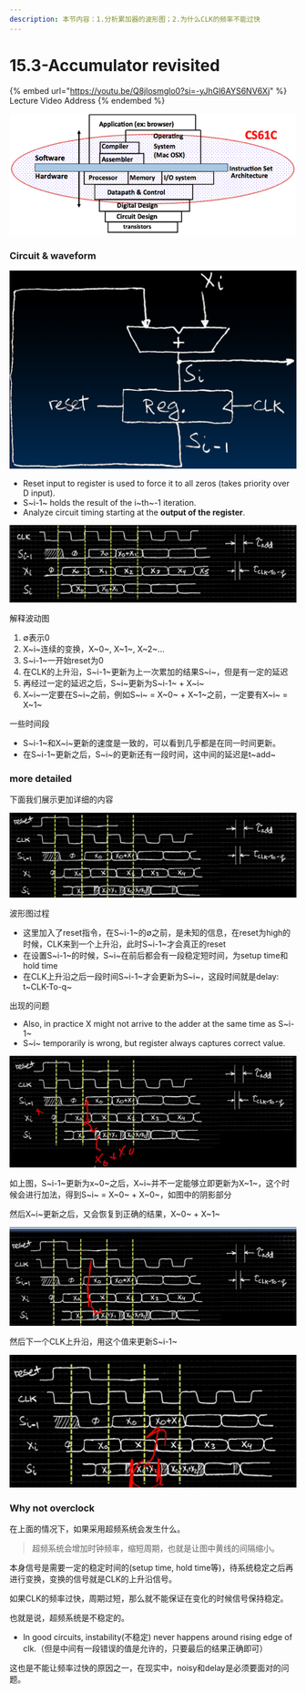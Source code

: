 ```yaml
---
description: 本节内容：1.分析累加器的波形图；2.为什么CLK的频率不能过快
---
```


# 15.3-Accumulator revisited

{% embed url="https://youtu.be/Q8jlosmglo0?si=-yJhGl6AYS6NV6Xj" %}
Lecture Video Address
{% endembed %}

![image-20240525214016202](../.image/image-20240525214016202.png)

### Circuit & waveform

![image-20240612155120191](.image/image-20240612155120191.png)

- Reset input to register is used to force it to all zeros (takes priority over D input).
- S~i-1~ holds the result of the i~th~-1 iteration.
- Analyze circuit timing starting at the **output of the register**.

![image-20240612155059460](.image/image-20240612155059460.png)

解释波动图

1. ∅表示0
2. X~i~连续的变换，X~0~, X~1~, X~2~...
3. S~i-1~一开始reset为0
4. 在CLK的上升沿，S~i-1~更新为上一次累加的结果S~i~，但是有一定的延迟
5. 再经过一定的延迟之后，S~i~更新为S~i-1~ + X~i~
6. X~i~一定要在S~i~之前，例如S~i~ = X~0~  + X~1~之前，一定要有X~i~ = X~1~

一些时间段 

- S~i-1~和X~i~更新的速度是一致的，可以看到几乎都是在同一时间更新。
- 在S~i-1~更新之后，S~i~的更新还有一段时间，这中间的延迟是t~add~

### more detailed

下面我们展示更加详细的内容

![image-20240612204403285](.image/image-20240612204403285.png)

波形图过程

- 这里加入了reset指令，在S~i-1~的∅之前，是未知的信息，在reset为high的时候，CLK来到一个上升沿，此时S~i-1~才会真正的reset
- 在设置S~i-1~的时候，S~i~在前后都会有一段稳定短时间，为setup time和hold time
- 在CLK上升沿之后一段时间S~i-1~才会更新为S~i~，这段时间就是delay: t~CLK-To-q~

出现的问题

- Also, in practice X might not arrive to the adder at the same time as S~i-1~
- S~i~ temporarily is wrong, but register always captures correct value.

![image-20240612211422645](.image/image-20240612211422645.png)

如上图，S~i-1~更新为x~0~之后，X~i~并不一定能够立即更新为X~1~，这个时候会进行加法，得到S~i~ = X~0~ + X~0~，如图中的阴影部分

然后X~i~更新之后，又会恢复到正确的结果，X~0~ + X~1~

![image-20240612211729656](.image/image-20240612211729656.png)

然后下一个CLK上升沿，用这个值来更新S~i-1~

![image-20240612211816321](.image/image-20240612211816321.png)

### Why not overclock

在上面的情况下，如果采用超频系统会发生什么。

> 超频系统会增加时钟频率，缩短周期，也就是让图中黄线的间隔缩小。

本身信号是需要一定的稳定时间的(setup time, hold time等)，待系统稳定之后再进行变换，变换的信号就是CLK的上升沿信号。

如果CLK的频率过快，周期过短，那么就不能保证在变化的时候信号保持稳定。

也就是说，超频系统是不稳定的。

- In good circuits, instability(不稳定) never happens around rising edge of clk.（但是中间有一段错误的值是允许的，只要最后的结果正确即可）

这也是不能让频率过快的原因之一，在现实中，noisy和delay是必须要面对的问题。

